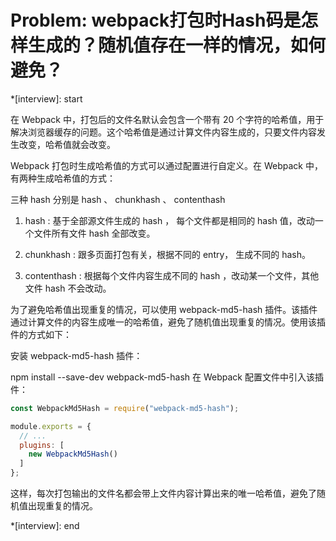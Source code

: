 # Problem: webpack打包时Hash码是怎样生成的？随机值存在一样的情况，如何避免？

*[interview]: start

在 Webpack 中，打包后的文件名默认会包含一个带有 20 个字符的哈希值，用于解决浏览器缓存的问题。这个哈希值是通过计算文件内容生成的，只要文件内容发生改变，哈希值就会改变。

Webpack 打包时生成哈希值的方式可以通过配置进行自定义。在 Webpack 中，有两种生成哈希值的方式：

三种 hash 分别是 hash 、 chunkhash 、 contenthash


1. hash : 基于全部源文件生成的 hash ， 每个文件都是相同的 hash 值，改动一个文件所有文件 hash 全部改变。

2. chunkhash : 跟多页面打包有关，根据不同的 entry， 生成不同的 hash。

3. contenthash : 根据每个文件内容生成不同的 hash ，改动某一个文件，其他文件 hash 不会改动。


为了避免哈希值出现重复的情况，可以使用 webpack-md5-hash 插件。该插件通过计算文件的内容生成唯一的哈希值，避免了随机值出现重复的情况。使用该插件的方式如下：

安装 webpack-md5-hash 插件：

npm install --save-dev webpack-md5-hash
在 Webpack 配置文件中引入该插件：
```js
const WebpackMd5Hash = require("webpack-md5-hash");

module.exports = {
  // ...
  plugins: [
    new WebpackMd5Hash()
  ]
};
```
这样，每次打包输出的文件名都会带上文件内容计算出来的唯一哈希值，避免了随机值出现重复的情况。


*[interview]: end
